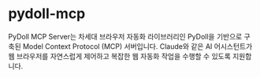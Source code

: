 # pydoll-mcp
PyDoll MCP Server는 차세대 브라우저 자동화 라이브러리인 PyDoll을 기반으로 구축된 Model Context Protocol (MCP) 서버입니다. Claude와 같은 AI 어시스턴트가 웹 브라우저를 자연스럽게 제어하고 복잡한 웹 자동화 작업을 수행할 수 있도록 지원합니다.
